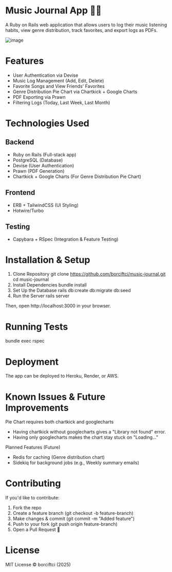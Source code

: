 # Music Journal App 🎵📖

A Ruby on Rails web application that allows users to log their music listening habits, view genre distribution, track favorites, and export logs as PDFs.

![image](https://github.com/user-attachments/assets/8d52d7d5-cee3-4ffa-9b88-a425b8b906fd)

# Features
- User Authentication via Devise
- Music Log Management (Add, Edit, Delete)
- Favorite Songs and View Friends' Favorites
- Genre Distribution Pie Chart via Chartkick + Google Charts
- PDF Exporting via Prawn
- Filtering Logs (Today, Last Week, Last Month)

# Technologies Used
## Backend
- Ruby on Rails (Full-stack app)
- PostgreSQL (Database)
- Devise (User Authentication)
- Prawn (PDF Generation)
- Chartkick + Google Charts (For Genre Distribution Pie Chart)
## Frontend
- ERB + TailwindCSS (UI Styling)
- Hotwire/Turbo
## Testing
- Capybara + RSpec (Integration & Feature Testing)

# Installation & Setup
1. Clone Repository
git clone https://github.com/borciftci/music-journal.git
cd music-journal
2. Install Dependencies
bundle install
3. Set Up the Database
rails db:create db:migrate db:seed
4. Run the Server
rails server

Then, open http://localhost:3000 in your browser.

# Running Tests
bundle exec rspec

# Deployment
The app can be deployed to Heroku, Render, or AWS. 

# Known Issues & Future Improvements
Pie Chart requires both chartkick and googlecharts
- Having chartkick without googlecharts gives a "Library not found" error.
- Having only googlecharts makes the chart stay stuck on "Loading..."

Planned Features (Future)
- Redis for caching (Genre distribution chart)
- Sidekiq for background jobs (e.g., Weekly summary emails)

# Contributing
If you'd like to contribute:

1. Fork the repo
2. Create a feature branch (git checkout -b feature-branch)
3. Make changes & commit (git commit -m "Added feature")
4. Push to your fork (git push origin feature-branch)
5. Open a Pull Request 🚀

# License
MIT License © borciftci (2025) 






